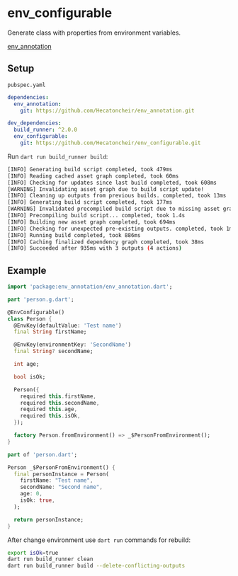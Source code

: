 # env_configurable

Generate class with properties from environment variables.

[env_annotation](https://github.com/Hecatoncheir/env_annotation)

## Setup

`pubspec.yaml`

```yaml
dependencies:
  env_annotation: 
    git: https://github.com/Hecatoncheir/env_annotation.git

dev_dependencies:
  build_runner: ^2.0.0
  env_configurable:
    git: https://github.com/Hecatoncheir/env_configurable.git
```

Run `dart run build_runner build`:
```bash
[INFO] Generating build script completed, took 479ms
[INFO] Reading cached asset graph completed, took 60ms
[INFO] Checking for updates since last build completed, took 608ms
[WARNING] Invalidating asset graph due to build script update!
[INFO] Cleaning up outputs from previous builds. completed, took 13ms
[INFO] Generating build script completed, took 177ms
[WARNING] Invalidated precompiled build script due to missing asset graph.
[INFO] Precompiling build script... completed, took 1.4s
[INFO] Building new asset graph completed, took 694ms
[INFO] Checking for unexpected pre-existing outputs. completed, took 1ms
[INFO] Running build completed, took 886ms
[INFO] Caching finalized dependency graph completed, took 38ms
[INFO] Succeeded after 935ms with 3 outputs (4 actions)
```

## Example

```dart
import 'package:env_annotation/env_annotation.dart';

part 'person.g.dart';

@EnvConfigurable()
class Person {
  @EnvKey(defaultValue: 'Test name')
  final String firstName;

  @EnvKey(environmentKey: 'SecondName')
  final String? secondName;

  int age;

  bool isOk;

  Person({
    required this.firstName,
    required this.secondName,
    required this.age,
    required this.isOk,
  });

  factory Person.fromEnvironment() => _$PersonFromEnvironment();
}

```

```dart
part of 'person.dart';

Person _$PersonFromEnvironment() {
  final personInstance = Person(
    firstName: "Test name",
    secondName: "Second name",
    age: 0,
    isOk: true,
  );

  return personInstance;
}
```

After change environment use `dart run` commands for rebuild:
```bash
export isOk=true
dart run build_runner clean
dart run build_runner build --delete-conflicting-outputs
```